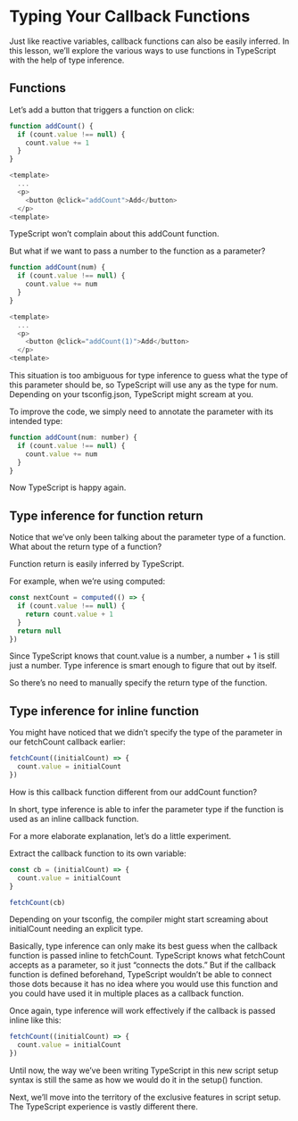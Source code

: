 # Typing Your Callback Functions

Just like reactive variables, callback functions can also be easily inferred. In this lesson, we’ll explore the various ways to use functions in TypeScript with the help of type inference.

## Functions

Let’s add a button that triggers a function on click:

```javaScript
function addCount() {
  if (count.value !== null) {
    count.value += 1
  }
}

<template>
  ...
  <p>
    <button @click="addCount">Add</button>
  </p>
<template>
```

TypeScript won’t complain about this addCount function.

But what if we want to pass a number to the function as a parameter?

```javaScript
function addCount(num) {
  if (count.value !== null) {
    count.value += num
  }
}

<template>
  ...
  <p>
    <button @click="addCount(1)">Add</button>
  </p>
<template>
```

This situation is too ambiguous for type inference to guess what the type of this parameter should be, so TypeScript will use any as the type for num. Depending on your tsconfig.json, TypeScript might scream at you.

To improve the code, we simply need to annotate the parameter with its intended type:

```javaScript
function addCount(num: number) {
  if (count.value !== null) {
    count.value += num
  }
}
```

Now TypeScript is happy again.

## Type inference for function return

Notice that we’ve only been talking about the parameter type of a function. What about the return type of a function?

Function return is easily inferred by TypeScript.

For example, when we’re using computed:

```javaScript
const nextCount = computed(() => {
  if (count.value !== null) {
    return count.value + 1
  }
  return null
})
```

Since TypeScript knows that count.value is a number, a number + 1 is still just a number. Type inference is smart enough to figure that out by itself.

So there’s no need to manually specify the return type of the function.

## Type inference for inline function

You might have noticed that we didn’t specify the type of the parameter in our fetchCount callback earlier:

```javaScript
fetchCount((initialCount) => {
  count.value = initialCount
})
```

How is this callback function different from our addCount function?

In short, type inference is able to infer the parameter type if the function is used as an inline callback function.

For a more elaborate explanation, let’s do a little experiment.

Extract the callback function to its own variable:

```javaScript
const cb = (initialCount) => {
  count.value = initialCount
}

fetchCount(cb)
```

Depending on your tsconfig, the compiler might start screaming about initialCount needing an explicit type.

Basically, type inference can only make its best guess when the callback function is passed inline to fetchCount. TypeScript knows what fetchCount accepts as a parameter, so it just “connects the dots.” But if the callback function is defined beforehand, TypeScript wouldn’t be able to connect those dots because it has no idea where you would use this function and you could have used it in multiple places as a callback function.

Once again, type inference will work effectively if the callback is passed inline like this:

```javaScript
fetchCount((initialCount) => {
  count.value = initialCount
})
```
Until now, the way we’ve been writing TypeScript in this new script setup syntax is still the same as how we would do it in the setup() function.

Next, we’ll move into the territory of the exclusive features in script setup. The TypeScript experience is vastly different there.